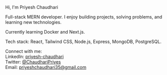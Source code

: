 Hi, I'm Priyesh Chaudhari  

Full-stack MERN developer. I enjoy building projects, solving problems, and learning new technologies.  

Currently learning Docker and Next.js.  

Tech stack: React, Tailwind CSS, Node.js, Express, MongoDB, PostgreSQL.  

Connect with me:  
LinkedIn: [priyesh-chaudhari](https://www.linkedin.com/in/priyesh-chaudhari/)  
Twitter: [@ChaudhariPriyes](https://x.com/ChaudhariPriyes)  
Email: priyeshchaudhari35@gmail.com  

